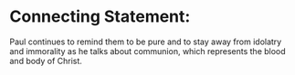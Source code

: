 # Connecting Statement:

Paul continues to remind them to be pure and to stay away from idolatry and immorality as he talks about communion, which represents the blood and body of Christ.